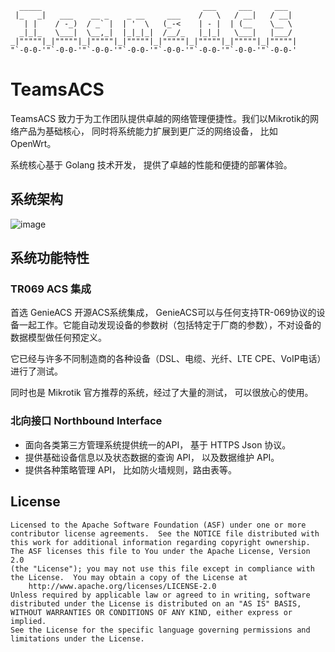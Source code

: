 
      _____                                    ___     ___     ___   
     |_   _|   ___    __ _    _ __     ___    /   \   / __|   / __|  
       | |    / -_)  / _` |  | '  \   (_-<    | - |  | (__    \__ \  
      _|_|_   \___|  \__,_|  |_|_|_|  /__/_   |_|_|   \___|   |___/  
    _|"""""|_|"""""|_|"""""|_|"""""|_|"""""|_|"""""|_|"""""|_|"""""| 
    "`-0-0-'"`-0-0-'"`-0-0-'"`-0-0-'"`-0-0-'"`-0-0-'"`-0-0-'"`-0-0-' 

# TeamsACS

TeamsACS 致力于为工作团队提供卓越的网络管理便捷性。我们以Mikrotik的网络产品为基础核心， 同时将系统能力扩展到更广泛的网络设备， 比如 OpenWrt。

系统核心基于 Golang 技术开发， 提供了卓越的性能和便捷的部署体验。

## 系统架构

![image](https://user-images.githubusercontent.com/377938/97301570-e28b3d80-1892-11eb-85a8-5cc5f80449a4.png)

## 系统功能特性

### TR069 ACS 集成

首选 GenieACS 开源ACS系统集成， GenieACS可以与任何支持TR-069协议的设备一起工作。它能自动发现设备的参数树（包括特定于厂商的参数），不对设备的数据模型做任何预定义。

它已经与许多不同制造商的各种设备（DSL、电缆、光纤、LTE CPE、VoIP电话）进行了测试。

同时也是 Mikrotik 官方推荐的系统，经过了大量的测试， 可以很放心的使用。

### 北向接口 Northbound Interface

- 面向各类第三方管理系统提供统一的API， 基于 HTTPS Json 协议。
- 提供基础设备信息以及状态数据的查询 API， 以及数据维护 API。
- 提供各种策略管理 API， 比如防火墙规则，路由表等。


##  License

    Licensed to the Apache Software Foundation (ASF) under one or more
    contributor license agreements.  See the NOTICE file distributed with
    this work for additional information regarding copyright ownership.
    The ASF licenses this file to You under the Apache License, Version 2.0
    (the "License"); you may not use this file except in compliance with
    the License.  You may obtain a copy of the License at
        http://www.apache.org/licenses/LICENSE-2.0
    Unless required by applicable law or agreed to in writing, software
    distributed under the License is distributed on an "AS IS" BASIS,
    WITHOUT WARRANTIES OR CONDITIONS OF ANY KIND, either express or implied.
    See the License for the specific language governing permissions and
    limitations under the License.